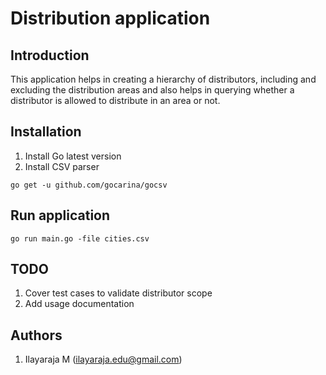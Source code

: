 # Distribution application

## Introduction
This application helps in creating a hierarchy of distributors, including and excluding the distribution areas and also helps in querying whether a distributor is allowed to distribute in an area or not.

## Installation

1. Install Go latest version
2. Install CSV parser
```
go get -u github.com/gocarina/gocsv
```

## Run application

```
go run main.go -file cities.csv
```

## TODO

1. Cover test cases to validate distributor scope
2. Add usage documentation

## Authors

1. Ilayaraja M (ilayaraja.edu@gmail.com)